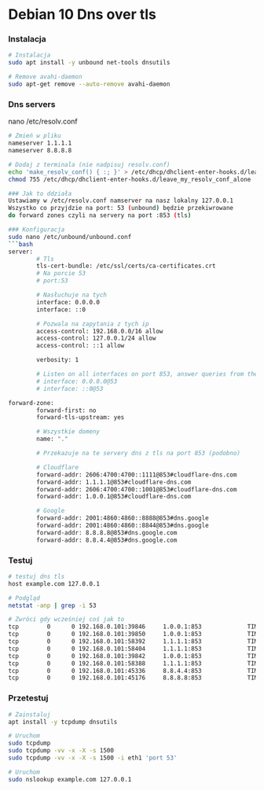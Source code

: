 # Debian 10 Dns over tls

### Instalacja
```bash
# Instalacja
sudo apt install -y unbound net-tools dnsutils

# Remove avahi-daemon
sudo apt-get remove --auto-remove avahi-daemon
```

### Dns servers
nano /etc/resolv.conf
```bash
# Zmień w pliku
nameserver 1.1.1.1
nameserver 8.8.8.8

# Dodaj z terminala (nie nadpisuj resolv.conf)
echo 'make_resolv_conf() { :; }' > /etc/dhcp/dhclient-enter-hooks.d/leave_my_resolv_conf_alone
chmod 755 /etc/dhcp/dhclient-enter-hooks.d/leave_my_resolv_conf_alone

### Jak to ddziała
Ustawiamy w /etc/resolv.conf namserver na nasz lokalny 127.0.0.1
Wszystko co przyjdzie na port: 53 (unbound) będzie przekiwrowane 
do forward zones czyli na servery na port :853 (tls)

### Konfiguracja
sudo nano /etc/unbound/unbound.conf
```bash
server:
        # Tls
        tls-cert-bundle: /etc/ssl/certs/ca-certificates.crt
        # Na porcie 53
        # port:53

        # Nasłuchuje na tych
        interface: 0.0.0.0
        interface: ::0

        # Pozwala na zapytania z tych ip
        access-control: 192.168.0.0/16 allow
        access-control: 127.0.0.1/24 allow
        access-control: ::1 allow

        verbosity: 1

        # Listen on all interfaces on port 853, answer queries from the local subnet.
        # interface: 0.0.0.0@53
        # interface: ::0@53

forward-zone:
        forward-first: no
        forward-tls-upstream: yes

        # Wszystkie domeny
        name: "."

        # Przekazuje na te servery dns z tls na port 853 (podobno)

        # Cloudflare 
        forward-addr: 2606:4700:4700::1111@853#cloudflare-dns.com
        forward-addr: 1.1.1.1@853#cloudflare-dns.com
        forward-addr: 2606:4700:4700::1001@853#cloudflare-dns.com
        forward-addr: 1.0.0.1@853#cloudflare-dns.com

        # Google
        forward-addr: 2001:4860:4860::8888@853#dns.google
        forward-addr: 2001:4860:4860::8844@853#dns.google
        forward-addr: 8.8.8.8@853#dns.google.com
        forward-addr: 8.8.4.4@853#dns.google.com
```

### Testuj
```bash
# testuj dns tls
host example.com 127.0.0.1

# Podgląd
netstat -anp | grep -i 53

# Zwróci gdy wcześniej coś jak to
tcp        0      0 192.168.0.101:39846     1.0.0.1:853             TIME_WAIT   -                   
tcp        0      0 192.168.0.101:39850     1.0.0.1:853             TIME_WAIT   -                   
tcp        0      0 192.168.0.101:58392     1.1.1.1:853             TIME_WAIT   -                   
tcp        0      0 192.168.0.101:58404     1.1.1.1:853             TIME_WAIT   -                   
tcp        0      0 192.168.0.101:39842     1.0.0.1:853             TIME_WAIT   -                   
tcp        0      0 192.168.0.101:58388     1.1.1.1:853             TIME_WAIT   -                   
tcp        0      0 192.168.0.101:45336     8.8.4.4:853             TIME_WAIT   -                   
tcp        0      0 192.168.0.101:45176     8.8.8.8:853             TIME_WAIT   -   
```

### Przetestuj
```bash
# Zainstaluj
apt install -y tcpdump dnsutils

# Uruchom
sudo tcpdump
sudo tcpdump -vv -x -X -s 1500
sudo tcpdump -vv -x -X -s 1500 -i eth1 'port 53'

# Uruchom
sudo nslookup example.com 127.0.0.1
```
